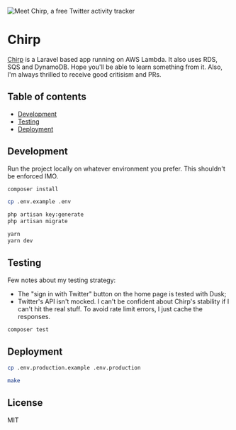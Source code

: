 ![Meet Chirp, a free Twitter activity tracker](https://d1srrlgsf6kxjv.cloudfront.net/img/banner.jpg)

# Chirp

[Chirp](https://chirp.benjamincrozat.com) is a Laravel based app running on AWS Lambda. It also uses RDS, SQS and DynamoDB. Hope you'll be able to learn something from it. Also, I'm always thrilled to receive good critisism and PRs.

## Table of contents

- [Development](#development)
- [Testing](#testing)
- [Deployment](#deployment)

## Development

Run the project locally on whatever environment you prefer. This shouldn't be enforced IMO.

```bash
composer install

cp .env.example .env

php artisan key:generate
php artisan migrate

yarn
yarn dev
```

## Testing

Few notes about my testing strategy:
- The "sign in with Twitter" button on the home page is tested with Dusk;
- Twitter's API isn't mocked. I can't be confident about Chirp's stability if I can't hit the real stuff. To avoid rate limit errors, I just cache the responses.

```bash
composer test
```

## Deployment

```bash
cp .env.production.example .env.production

make
```

## License

MIT
